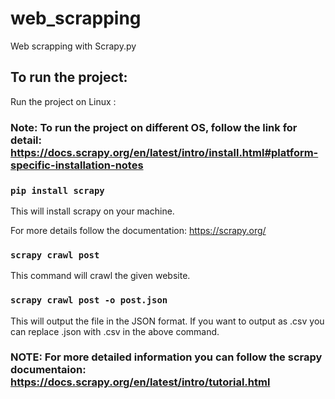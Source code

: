 # web_scrapping
Web scrapping with Scrapy.py

## To run the project:
Run the project on Linux :

### Note: To run the project on different OS, follow the link for detail: https://docs.scrapy.org/en/latest/intro/install.html#platform-specific-installation-notes

### `pip install scrapy`
This will install scrapy on your machine.

For more details follow the documentation: https://scrapy.org/

### `scrapy crawl post`
This command will crawl the given website.

### `scrapy crawl post -o post.json`
This will output the file in the JSON format.
If you want to output as .csv you can replace .json with .csv in the above command.

### NOTE: For more detailed information you can follow the scrapy documentaion: https://docs.scrapy.org/en/latest/intro/tutorial.html
